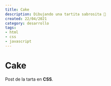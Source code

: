 ```yaml
---
title: Cake
description: Dibujando una tartita sabrosita 🎂
created: 22/04/2021
category: desarrollo
tags:
- html
- css
- javascript
---
```


# Cake

Post de la tarta en **CSS**.
